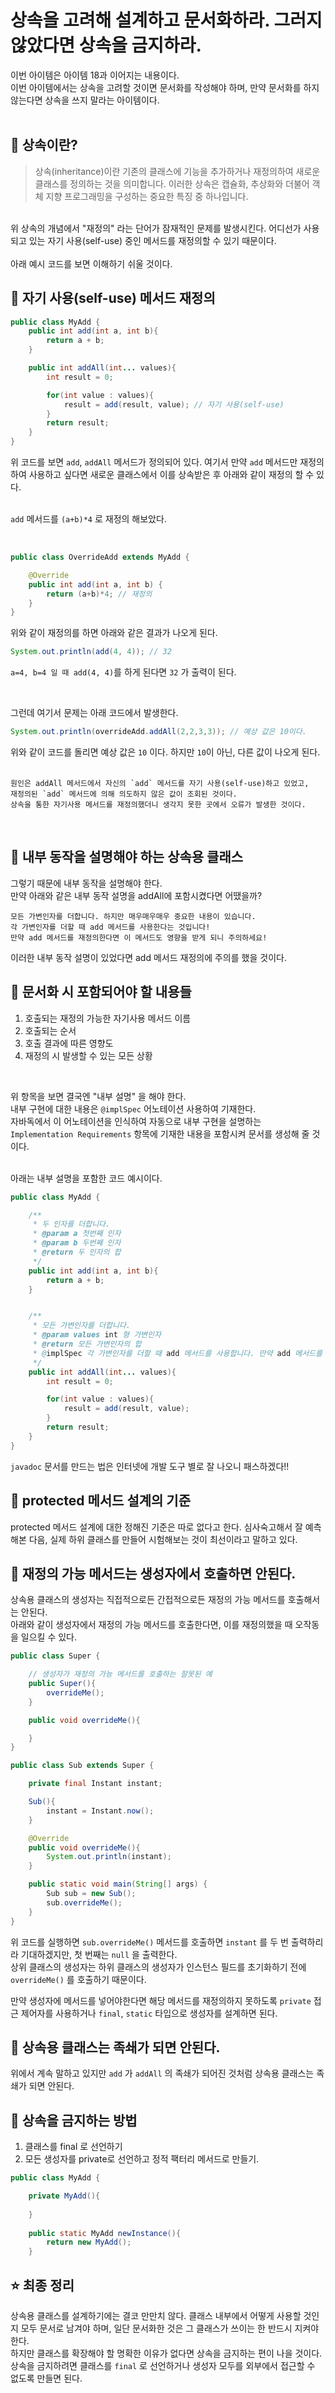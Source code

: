 # 상속을 고려해 설계하고 문서화하라. 그러지 않았다면 상속을 금지하라.

이번 아이템은 아이템 18과 이어지는 내용이다. <br>
이번 아이템에서는 상속을 고려할 것이면 문서화를 작성해야 하며, 만약 문서화를 하지 않는다면 상속을 쓰지 말라는 아이템이다. <br>
<br>

## 📌 상속이란?
> 상속(inheritance)이란 기존의 클래스에 기능을 추가하거나 재정의하여 새로운 클래스를 정의하는 것을 의미합니다.
이러한 상속은 캡슐화, 추상화와 더불어 객체 지향 프로그래밍을 구성하는 중요한 특징 중 하나입니다.

<br>
위 상속의 개념에서 "재정의" 라는 단어가 잠재적인 문제를 발생시킨다. 어디선가 사용되고 있는 자기 사용(self-use) 중인 메서드를 재정의할 수 있기 때문이다. <br>

<br>
아래 예시 코드를 보면 이해하기 쉬울 것이다. <br>

## 📌 자기 사용(self-use) 메서드 재정의
```java
public class MyAdd {
    public int add(int a, int b){
        return a + b;
    }

    public int addAll(int... values){
        int result = 0;

        for(int value : values){
            result = add(result, value); // 자기 사용(self-use)
        }
        return result;
    }
}
```

위 코드를 보면 `add`, `addAll` 메서드가 정의되어 있다. 여기서 만약 `add` 메서드만 재정의하여 사용하고 싶다면  새로운 클래스에서 이를 상속받은 후 아래와 같이 재정의 할 수 있다. <br>
<br>

`add` 메서드를 `(a+b)*4` 로 재정의 해보았다.

<br>

```java
public class OverrideAdd extends MyAdd {

    @Override
    public int add(int a, int b) {
        return (a+b)*4; // 재정의
    }
}
```

위와 같이 재정의를 하면 아래와 같은 결과가 나오게 된다. 
```java
System.out.println(add(4, 4)); // 32
```
`a=4, b=4 일 때 add(4, 4)`를 하게 된다면 `32` 가 출력이 된다.

<br>

그런데 여기서 문제는 아래 코드에서 발생한다. 

```java
System.out.println(overrideAdd.addAll(2,2,3,3)); // 예상 값은 10이다.
```

위와 같이 코드를 돌리면 예상 값은 `10` 이다. 하지만 `10`이 아닌, 다른 값이 나오게 된다. <br>
<br>
```
원인은 addAll 메서드에서 자신의 `add` 메서드를 자기 사용(self-use)하고 있었고,
재정의된 `add` 메서드에 의해 의도하지 않은 값이 조회된 것이다.
상속을 통한 자기사용 메서드를 재정의했더니 생각지 못한 곳에서 오류가 발생한 것이다.
```
<br>

## 📌 내부 동작을 설명해야 하는 상속용 클래스
그렇기 때문에 내부 동작을 설명해야 한다.  <br>
만약 아래와 같은 내부 동작 설명을 addAll에 포함시켰다면 어땠을까? <br>
```
모든 가변인자를 더합니다. 하지만 매우매우매우 중요한 내용이 있습니다.
각 가변인자를 더할 때 add 메서드를 사용한다는 것입니다!
만약 add 메서드를 재정의한다면 이 메서드도 영향을 받게 되니 주의하세요!
```
이러한 내부 동작 설명이 있었다면 add 메서드 재정의에 주의를 했을 것이다. <br>

## 📌 문서화 시 포함되어야 할 내용들
1. 호출되는 재정의 가능한 자기사용 메서드 이름
2. 호출되는 순서
3. 호출 결과에 따른 영향도
4. 재정의 시 발생할 수 있는 모든 상황

<br>

위 항목을 보면 결국엔 "내부 설명" 을 해야 한다.  <br>
내부 구현에 대한 내용은 `@implSpec` 어노테이션 사용하여 기재한다. <br>
자바독에서 이 어노테이션을 인식하여 자동으로 내부 구현을 설명하는 `Implementation Requirements` 항목에 기재한 내용을 포함시켜 문서를 생성해 줄 것이다. <br>

<br>
아래는 내부 설명을 포함한 코드 예시이다. 

```java
public class MyAdd {

    /**
     * 두 인자를 더합니다.
     * @param a 첫번째 인자
     * @param b 두번째 인자
     * @return 두 인자의 합
     */
    public int add(int a, int b){
        return a + b;
    }


    /**
     * 모든 가변인자를 더합니다.
     * @param values int 형 가변인자
     * @return 모든 가변인자의 합
     * @implSpec 각 가변인자를 더할 때 add 메서드를 사용합니다. 만약 add 메서드를 재정의한다면 이 메서드도 영향을 받게 됩니다.
     */
    public int addAll(int... values){
        int result = 0;

        for(int value : values){
            result = add(result, value);
        }
        return result;
    }
}
```

`javadoc` 문서를 만드는 법은 인터넷에 개발 도구 별로 잘 나오니 패스하겠다!! <br>

## 📌 protected 메서드 설계의 기준
protected 메서드 설계에 대한 정해진 기준은 따로 없다고 한다. 심사숙고해서 잘 예측해본 다음, 실제 하위 클래스를 만들어 시험해보는 것이 최선이라고 말하고 있다. <br>

## 📌 재정의 가능 메서드는 생성자에서 호출하면 안된다.
상속용 클래스의 생성자는 직접적으로든 간접적으로든 재정의 가능 메서드를 호출해서는 안된다. <br>
아래와 같이 생성자에서 재정의 가능 메서드를 호출한다면, 이를 재정의했을 때 오작동을 일으킬 수 있다. <br>

```java
public class Super {

    // 생성자가 재정의 가능 메서드를 호출하는 잘못된 예
    public Super(){
        overrideMe();
    }

    public void overrideMe(){

    }
}

public class Sub extends Super {

    private final Instant instant;

    Sub(){
        instant = Instant.now();
    }

    @Override
    public void overrideMe(){
        System.out.println(instant);
    }

    public static void main(String[] args) {
        Sub sub = new Sub();
        sub.overrideMe();
    }
}
```

위 코드를 실행하면 `sub.overrideMe()` 메서드를 호출하면 `instant` 를 두 번 출력하리라 기대하겠지만, 첫 번째는 `null` 을 출력한다. <br>
상위 클래스의 생성자는 하위 클래스의 생성자가 인스턴스 필드를 초기화하기 전에 `overrideMe()` 를 호출하기 때문이다. <br>

만약 생성자에 메서드를 넣어야한다면 해당 메서드를 재정의하지 못하도록 `private` 접근 제어자를 사용하거나 `final`, `static` 타입으로 생성자를 설계하면 된다. <br>

## 📌 상속용 클래스는 족쇄가 되면 안된다.
위에서 계속 말하고 있지만 `add` 가 `addAll` 의 족쇄가 되어진 것처럼 상속용 클래스는 족쇄가 되면 안된다. <br>

## 📌 상속을 금지하는 방법  
1. 클래스를 final 로 선언하기
2. 모든 생성자를 private로 선언하고 정적 팩터리 메서드로 만들기.
```java
public class MyAdd {

    private MyAdd(){
        
    }
    
    public static MyAdd newInstance(){
        return new MyAdd();
    }
```

## ⭐️ 최종 정리
상속용 클래스를 설계하기에는 결코 만만치 않다. 클래스 내부에서 어떻게 사용할 것인지 모두 문서로 남겨야 하며, 일단 문서화한 것은 그 클래스가 쓰이는 한 반드시 지켜야 한다. <br>
하지만 클래스를 확장해야 할 명확한 이유가 없다면 상속을 금지하는 편이 나을 것이다. <br>
상속을 금지하려면 클래스를 `final` 로 선언하거나 생성자 모두를 외부에서 접근할 수 없도록 만들면 된다.
